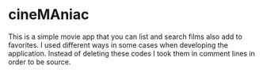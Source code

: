# cineMAniac

This is a simple movie app that you can list and search films also add to favorites. I used different ways in some cases when developing the application. Instead of deleting these codes I took them in comment lines in order to be source.
